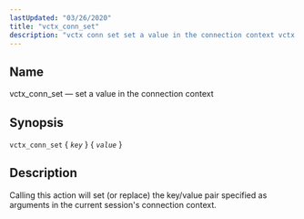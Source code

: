 ```yaml
---
lastUpdated: "03/26/2020"
title: "vctx_conn_set"
description: "vctx conn set set a value in the connection context vctx conn set key value Calling this action will set or replace the key value pair specified as arguments in the current session's connection context..."
---
```


<a name="sieve.ref.vctx_conn_set"></a> 
## Name

vctx_conn_set — set a value in the connection context

## Synopsis

`vctx_conn_set` { *`key`* } { *`value`* }

<a name="idp31370672"></a> 
## Description

Calling this action will set (or replace) the key/value pair specified as arguments in the current session's connection context.
